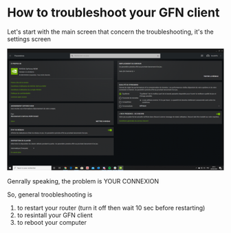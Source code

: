 # How to troubleshoot your GFN client

Let's start with the main screen that concern the troubleshooting, it's the settings screen

![SETTINGS](settings.png)

Genrally speaking, the problem is YOUR CONNEXION

So, general troobleshooting is 

1. to restart your router (turn it off then wait 10 sec before restarting)
2. to resintall your GFN client
3. to reboot your computer
